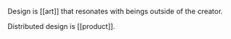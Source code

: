 Design is [[art]] that resonates with beings outside of the creator. 

Distributed design is [[product]].